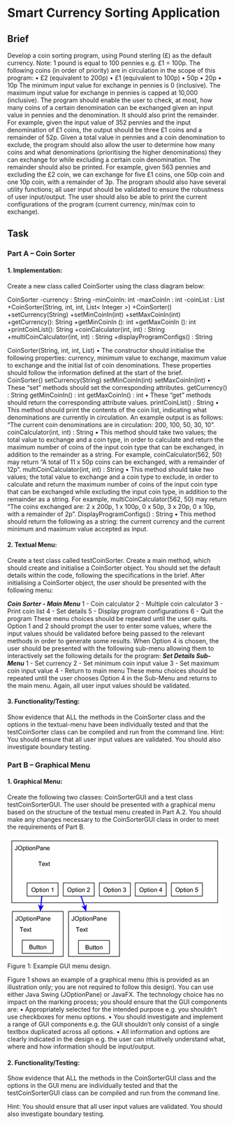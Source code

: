 # Smart Currency Sorting Application

## Brief
Develop a coin sorting program, using Pound sterling (£) as the default currency. Note: 1 pound is equal to 100 pennies e.g. £1 = 100p.
The following coins (in order of priority) are in circulation in the scope of this program:
•	£2 (equivalent to 200p)
•	£1 (equivalent to 100p)
•	50p
•	20p
•	10p
The minimum input value for exchange in pennies is 0 (inclusive). The maximum input value for exchange in pennies is capped at 10,000 (inclusive).
The program should enable the user to check, at most, how many coins of a certain denomination can be exchanged given an input value in pennies and the denomination. It should also print the remainder. For example, given the input value of 352 pennies and the input denomination of £1 coins, the output should be three £1 coins and a remainder of 52p.
Given a total value in pennies and a coin denomination to exclude, the program should also allow the user to determine how many coins and what denominations (prioritising the higher denominations) they can exchange for while excluding a certain coin denomination. The remainder should also be printed. For example, given 563 pennies and excluding the £2 coin, we can exchange for five £1 coins, one 50p coin and one 10p coin, with a remainder of 3p.
The program should also have several utility functions; all user input should be validated to ensure the robustness of user input/output. The user should also be able to print the current configurations of the program (current currency, min/max coin to exchange).

## Task

### Part A – Coin Sorter
#### 1.	Implementation: 
Create a new class called CoinSorter using the class diagram below:

CoinSorter
-currency : String
-minCoinIn: int
-maxCoinIn : int
-coinList : List<Integer>
+CoinSorter(String, int, int, List< Integer >)
+CoinSorter()
+setCurrency(String)
+setMinCoinIn(int)
+setMaxCoinIn(int)
+getCurrency(): String
+getMinCoinIn (): int
+getMaxCoinIn (): int
+printCoinList(): String
+coinCalculator(int, int) : String
+multiCoinCalculator(int, int) : String
+displayProgramConfigs() : String

CoinSorter(String, int, int, List<Integer>) 
•	The constructor should initialise the following properties: currency, minimum value to exchange, maximum value to exchange and the initial list of coin denominations. These properties should follow the information defined at the start of the brief.
 
CoinSorter() 
setCurrency(String) 
setMinCoinIn(int) 
setMaxCoinIn(int) 
•	These “set” methods should set the corresponding attributes.
getCurrency() : String
getMinCoinIn() : int
getMaxCoinIn() : int
•	These “get” methods should return the corresponding attribute values. 
printCoinList() : String
•	This method should print the contents of the coin list, indicating what denominations are currently in circulation. An example output is as follows: “The current coin denominations are in circulation: 200, 100, 50, 30, 10”.
coinCalculator(int, int) : String
•	This method should take two values; the total value to exchange and a coin type, in order to calculate and return the maximum number of coins of the input coin type that can be exchanged, in addition to the remainder as a string. For example, coinCalculator(562, 50) may return “A total of 11 x 50p coins can be exchanged, with a remainder of 12p”.
multiCoinCalculator(int, int) : String
•	This method should take two values; the total value to exchange and a coin type to exclude, in order to calculate and return the maximum number of coins of the input coin type that can be exchanged while excluding the input coin type, in addition to the remainder as a string. For example, multiCoinCalculator(562, 50) may return “The coins exchanged are: 2 x 200p, 1 x 100p, 0 x 50p, 3 x 20p, 0 x 10p, with a remainder of 2p”.
DisplayProgramConfigs() : String
•	This method should return the following as a string: the current currency and the current minimum and maximum value accepted as input.
 
#### 2.	Textual Menu: 
Create a test class called testCoinSorter. Create a main method, which should create and initialise a CoinSorter object. You should set the default details within the code, following the specifications in the brief. After initialising a CoinSorter object, the user should be presented with the following menu:

***Coin Sorter - Main Menu***
1 - Coin calculator
2 - Multiple coin calculator
3 - Print coin list
4 - Set details
5 - Display program configurations
6 - Quit the program
These menu choices should be repeated until the user quits. Option 1 and 2 should prompt the user to enter some values, where the input values should be validated before being passed to the relevant methods in order to generate some results.
When Option 4 is chosen, the user should be presented with the following sub-menu allowing them to interactively set the following details for the program:
***Set Details Sub-Menu***
1 - Set currency
2 - Set minimum coin input value
3 - Set maximum coin input value
4 - Return to main menu
These menu choices should be repeated until the user chooses Option 4 in the Sub-Menu and returns to the main menu. Again, all user input values should be validated.

#### 3.	Functionality/Testing: 
Show evidence that ALL the methods in the CoinSorter class and the options in the textual-menu have been individually tested and that the testCoinSorter class can be compiled and run from the command line.
Hint: You should ensure that all user input values are validated. You should also investigate boundary testing. 

### Part B – Graphical Menu

#### 1.	Graphical Menu: 
Create the following two classes: CoinSorterGUI and a test class testCoinSorterGUI. The user should be presented with a graphical menu based on the structure of the textual menu created in Part A.2. You should make any changes necessary to the CoinSorterGUI class in order to meet the requirements of Part B.

   ![alt text](example_GUI_menu_design.png)
    Figure 1: Example GUI menu design.
    
Figure 1 shows an example of a graphical menu (this is provided as an illustration only; you are not required to follow this design). You can use either Java Swing (JOptionPane) or JavaFX. The technology choice has no impact on the marking process; you should ensure that the GUI components are:
•	Appropriately selected for the intended purpose e.g. you shouldn’t use checkboxes for menu options. 
•	You should investigate and implement a range of GUI components e.g. the GUI shouldn’t only consist of a single textbox duplicated across all options.
•	All information and options are clearly indicated in the design e.g. the user can intuitively understand what, where and how information should be input/output.

#### 2.	Functionality/Testing: 
Show evidence that ALL the methods in the CoinSorterGUI class and the options in the GUI menu are individually tested and that the testCoinSorterGUI class can be compiled and run from the command line.

Hint: You should ensure that all user input values are validated. You should also investigate boundary testing.
